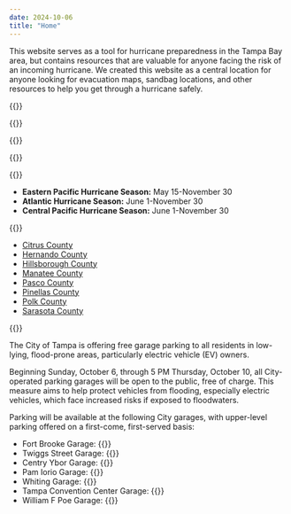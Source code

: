 ```yaml
---
date: 2024-10-06
title: "Home"
---
```


This website serves as a tool for hurricane preparedness in the Tampa Bay area, but contains resources
that are valuable for anyone facing the risk of an incoming hurricane. We created this website as a central location for anyone looking for evacuation maps, sandbag locations, and other resources to help you get through a hurricane safely.

{{<divider-title title="Fox Weather Channel Live" align="left">}}

{{<youtube wt6SIE7BXS8>}}

{{<divider-title title="Live Weather Map" align="left">}}

{{<windy-map>}}

{{<divider-title title="Hurricane Seasons" align="left">}}

- **Eastern Pacific Hurricane Season:** May 15-November 30
- **Atlantic Hurricane Season:** June 1-November 30
- **Central Pacific Hurricane Season:** June 1-November 30

{{<divider-title title="View Resources by County" align="left">}}

- [Citrus County](/county/citrus-county)
- [Hernando County](/county/hernando-county)
- [Hillsborough County](/county/hillsborough-county)
- [Manatee County](/county/Manatee-county)
- [Pasco County](/county/pasco-county)
- [Pinellas County](/county/pinellas-county)
- [Polk County](/county/polk-county)
- [Sarasota County](/county/sarasota-county)

{{<divider-title title="Free Parking" align="left">}}

The City of Tampa is offering free garage parking to all residents in low-lying, flood-prone areas, particularly electric vehicle (EV) owners.

Beginning Sunday, October 6, through 5 PM Thursday, October 10, all City-operated parking garages will be open to the public, free of charge. This measure aims to help protect vehicles from flooding, especially electric vehicles, which face increased risks if exposed to floodwaters.

Parking will be available at the following City garages, with upper-level parking offered on a first-come, first-served basis:

- Fort Brooke Garage: {{<directions-link address="107 N. Franklin St.">}}
- Twiggs Street Garage: {{<directions-link address="901 E. Twiggs St.">}}
- Centry Ybor Garage: {{<directions-link address="1500 E. 5th Ave.">}}
- Pam Iorio Garage: {{<directions-link address="301 Channelside Dr.">}}
- Whiting Garage: {{<directions-link address="118 S Florida Ave">}}
- Tampa Convention Center Garage: {{<directions-link address="141 E. Brorein St.">}}
- William F Poe Garage: {{<directions-link address="802 N. Ashley Dr.">}}
